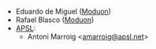- Eduardo de Miguel ([Moduon](https://www.moduon.team/))
- Rafael Blasco ([Moduon](https://www.moduon.team/))
- [APSL](https://apsl.tech):
  - Antoni Marroig  \<<amarroig@apsl.net>\>
